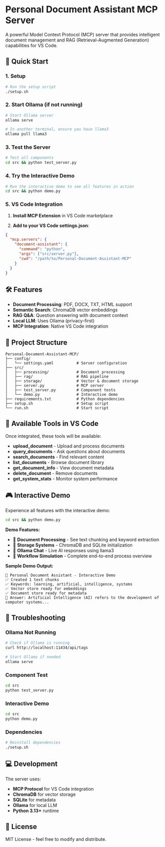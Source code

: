 # Personal Document Assistant MCP Server

A powerful Model Context Protocol (MCP) server that provides intelligent document management and RAG (Retrieval-Augmented Generation) capabilities for VS Code.

## 🚀 Quick Start

### 1. Setup
```bash
# Run the setup script
./setup.sh
```

### 2. Start Ollama (if not running)
```bash
# Start Ollama server
ollama serve

# In another terminal, ensure you have llama3
ollama pull llama3
```

### 3. Test the Server
```bash
# Test all components
cd src && python test_server.py
```

### 4. Try the Interactive Demo
```bash
# Run the interactive demo to see all features in action
cd src && python demo.py
```

### 5. VS Code Integration

1. **Install MCP Extension** in VS Code marketplace

2. **Add to your VS Code settings.json**:
```json
{
  "mcp.servers": {
    "document-assistant": {
      "command": "python",
      "args": ["src/server.py"],
      "cwd": "/path/to/Personal-Document-Assistant-MCP"
    }
  }
}
```

## 🛠️ Features

- **Document Processing**: PDF, DOCX, TXT, HTML support
- **Semantic Search**: ChromaDB vector embeddings
- **RAG Q&A**: Question answering with document context
- **Local LLM**: Uses Ollama (privacy-first)
- **MCP Integration**: Native VS Code integration

## 📁 Project Structure

```
Personal-Document-Assistant-MCP/
├── config/
│   └── settings.yaml          # Server configuration
├── src/
│   ├── processing/            # Document processing
│   ├── rag/                   # RAG pipeline
│   ├── storage/               # Vector & document storage
│   ├── server.py              # MCP server
│   ├── test_server.py         # Component tests
│   └── demo.py                # Interactive demo
├── requirements.txt           # Python dependencies
├── setup.sh                   # Setup script
└── run.sh                     # Start script
```

## 🔧 Available Tools in VS Code

Once integrated, these tools will be available:

- **upload_document** - Upload and process documents
- **query_documents** - Ask questions about documents
- **search_documents** - Find relevant content
- **list_documents** - Browse document library
- **get_document_info** - View document metadata
- **delete_document** - Remove documents
- **get_system_stats** - Monitor system performance

## 🎮 Interactive Demo

Experience all features with the interactive demo:

```bash
cd src && python demo.py
```

**Demo Features:**
- 📄 **Document Processing** - See text chunking and keyword extraction
- 💾 **Storage Systems** - ChromaDB and SQLite initialization
- 🦙 **Ollama Chat** - Live AI responses using llama3
- 🚀 **Workflow Simulation** - Complete end-to-end process overview

**Sample Demo Output:**
```
🎉 Personal Document Assistant - Interactive Demo
✅ Created 1 text chunks
✅ Keywords: learning, artificial, intelligence, systems
✅ Vector store ready for embeddings
✅ Document store ready for metadata
🤖 Answer: Artificial Intelligence (AI) refers to the development of computer systems...
```

## 🐛 Troubleshooting

### Ollama Not Running
```bash
# Check if Ollama is running
curl http://localhost:11434/api/tags

# Start Ollama if needed
ollama serve
```

### Component Test
```bash
cd src
python test_server.py
```

### Interactive Demo
```bash
cd src
python demo.py
```

### Dependencies
```bash
# Reinstall dependencies
./setup.sh
```

## 💻 Development

The server uses:
- **MCP Protocol** for VS Code integration
- **ChromaDB** for vector storage
- **SQLite** for metadata
- **Ollama** for local LLM
- **Python 3.13+** runtime

## 📄 License

MIT License - feel free to modify and distribute.
